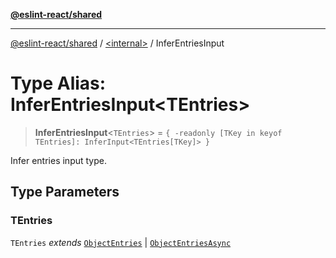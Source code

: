 [**@eslint-react/shared**](../../README.md)

***

[@eslint-react/shared](../../README.md) / [\<internal\>](../README.md) / InferEntriesInput

# Type Alias: InferEntriesInput\<TEntries\>

> **InferEntriesInput**\<`TEntries`\> = `{ -readonly [TKey in keyof TEntries]: InferInput<TEntries[TKey]> }`

Infer entries input type.

## Type Parameters

### TEntries

`TEntries` *extends* [`ObjectEntries`](../interfaces/ObjectEntries.md) \| [`ObjectEntriesAsync`](../interfaces/ObjectEntriesAsync.md)
